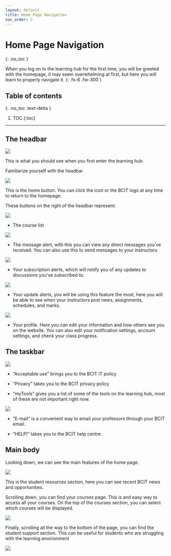 ```yaml
---
layout: default
title: Home Page Navigation
nav_order: 2
---
```


# Home Page Navigation
{: .no_toc }


When you log on to the learning hub for the first time, you will be greeted with the homepage,
it may seem overwhelming at first, but here you will learn to properly navigate it.
{: .fs-6 .fw-300 }

## Table of contents
{: .no_toc .text-delta }

1. TOC
{:toc}

---


## The headbar

<img src="https://github.com/Andrew-Smirnoff/Business-Comm-assignment/blob/gh-pages/assets/images/mainPage.png?raw=true">

This is what you should see when you first enter the learning hub. 

Familiarize yourself with the headbar.

<img src="https://github.com/Andrew-Smirnoff/Business-Comm-assignment/blob/gh-pages/assets/images/home.png?raw=true">

This is the home button. You can click the icon or the BCIT logo at any time to return to the homepage.

These buttons on the right of the headbar represent:

  <img src="https://github.com/Andrew-Smirnoff/Business-Comm-assignment/blob/gh-pages/assets/images/right.png?raw=true">

  - The course list 
  
  <img src="https://github.com/Andrew-Smirnoff/Business-Comm-assignment/blob/gh-pages/assets/images/courses.png?raw=true">
  
  - The message alert, with this you can view any direct messages you’ve received. You can also use this to send messages to your instructors 
  
  <img src="https://github.com/Andrew-Smirnoff/Business-Comm-assignment/blob/gh-pages/assets/images/mail.png?raw=true">
  
  - Your subscription alerts, which will notify you of any updates to discussions you’ve subscribed to. 
  
  <img src="https://github.com/Andrew-Smirnoff/Business-Comm-assignment/blob/gh-pages/assets/images/subscriptions.png?raw=true">
  
  - Your update alerts, you will be using this feature the most, here you will be able to see when your instructors post news, assignments, schedules, and marks. 
  
  <img src="https://github.com/Andrew-Smirnoff/Business-Comm-assignment/blob/gh-pages/assets/images/remember%20to%20hit%20that%20bell%20icon.png?raw=true">
  
  - Your profile. Here you can edit your information and how others see you on the website. You can also edit your notification settings, account settings, and check your class      progress.


## The taskbar

  <img src="https://github.com/Andrew-Smirnoff/Business-Comm-assignment/blob/gh-pages/assets/images/Buttons.png?raw=true">
  
  - “Acceptable use” brings you to the BCIT IT policy
  
  -  “Privacy” takes you to the BCIT privacy policy
  
  - “myTools” gives you a list of some of the tools on the learning hub, most of these are not important right now.
  
  <img src="https://github.com/Andrew-Smirnoff/Business-Comm-assignment/blob/gh-pages/assets/images/dropDown.png?raw=true">
  
  - “E-mail” is a convenient way to email your professors through your BCIT email. 
  
  - “HELP!” takes you to the BCIT help centre.



## Main body

Looking down, we can see the main features of the home page.

<img src="https://github.com/Andrew-Smirnoff/Business-Comm-assignment/blob/gh-pages/assets/images/news.png?raw=true">

This is the student resources section, here you can see recent BCIT news and opportunities.

Scrolling down, you can find your courses page. This is and easy way to access all your courses. On the top of the courses section, you can select which courses will be displayed.

<img src="https://github.com/Andrew-Smirnoff/Business-Comm-assignment/blob/gh-pages/assets/images/courseMenu.png?raw=true">

Finally, scrolling all the way to the bottom of the page, you can find the student support section. This can be useful for students who are struggling with the learning envirionment


<img src="https://github.com/Andrew-Smirnoff/Business-Comm-assignment/blob/gh-pages/assets/images/success.png?raw=true">



